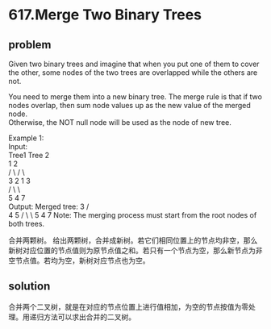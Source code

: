 617.Merge Two Binary Trees
====  
problem
-------  
Given two binary trees and imagine that when you put one of them to cover the other, some nodes of the two trees are overlapped while the others are not.  

You need to merge them into a new binary tree. The merge rule is that if two nodes overlap, then sum node values up as the new value of the merged node.  
Otherwise, the NOT null node will be used as the node of new tree.  

Example 1:  
Input:   
        Tree1                     Tree 2                  
          1                         2                             
         / \                       / \                            
        3   2                     1   3                        
       /                           \   \                      
      5                             4   7                  
Output: 
Merged tree:
	     3
	    / \
	   4   5
	  / \   \ 
	 5   4   7
Note: The merging process must start from the root nodes of both trees.  

合并两颗树。
给出两颗树，合并成新树。若它们相同位置上的节点均非空，那么新树对应位置的节点值则为原节点值之和。若只有一个节点为空，那么新节点为非空节点值。若均为空，新树对应节点也为空。

solution
--------
合并两个二叉树，就是在对应的节点位置上进行值相加，为空的节点按值为零处理。用递归方法可以求出合并的二叉树。